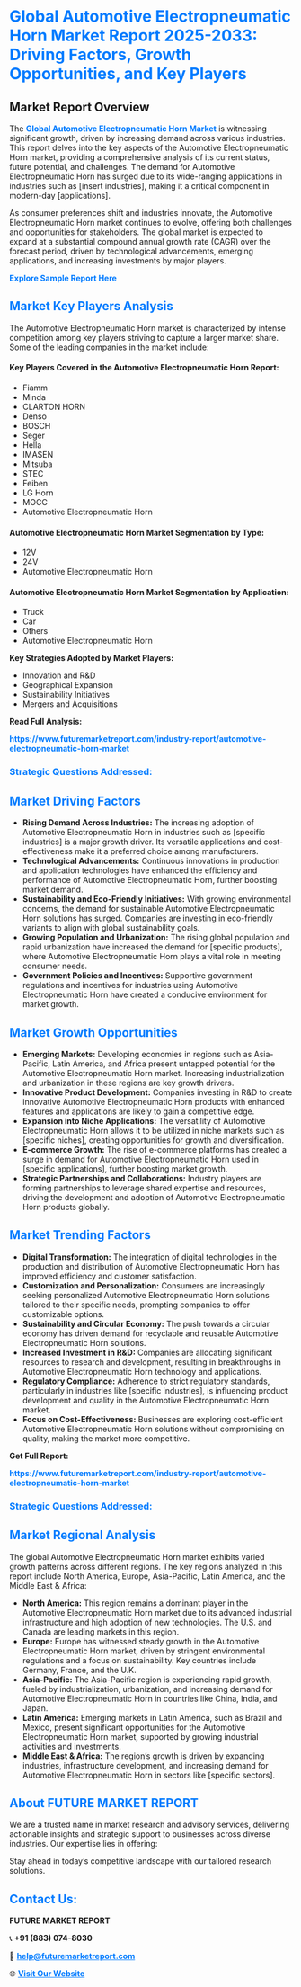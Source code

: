 <h1 style="color: #007BFF;">Global Automotive Electropneumatic Horn Market Report 2025-2033: Driving Factors, Growth Opportunities, and Key Players</h1>

<section id="overview">
<h2>Market Report Overview</h2>
<p>The <a href="https://www.futuremarketreport.com/industry-report/automotive-electropneumatic-horn-market" style="color: #007BFF; text-decoration: none;"><strong>Global Automotive Electropneumatic Horn Market</strong></a> is witnessing significant growth, driven by increasing demand across various industries. This report delves into the key aspects of the Automotive Electropneumatic Horn market, providing a comprehensive analysis of its current status, future potential, and challenges. The demand for Automotive Electropneumatic Horn has surged due to its wide-ranging applications in industries such as [insert industries], making it a critical component in modern-day [applications].</p>
<p>As consumer preferences shift and industries innovate, the Automotive Electropneumatic Horn market continues to evolve, offering both challenges and opportunities for stakeholders. The global market is expected to expand at a substantial compound annual growth rate (CAGR) over the forecast period, driven by technological advancements, emerging applications, and increasing investments by major players.</p>
</section>

<section id="overview">
<p><a href="https://www.futuremarketreport.com/request-sample/reportId=97350" style="color: #007BFF; text-decoration: none;"><strong>Explore Sample Report Here</strong></a></p>
</section>

<section id="key-players">
<h2 style="color: #007BFF;">Market Key Players Analysis</h2>
<p>The Automotive Electropneumatic Horn market is characterized by intense competition among key players striving to capture a larger market share. Some of the leading companies in the market include:</p>
<h4>Key Players Covered in the Automotive Electropneumatic Horn Report:</h4>
<ul><li>Fiamm</li><li>Minda</li><li>CLARTON HORN</li><li>Denso</li><li>BOSCH</li><li>Seger</li><li>Hella</li><li>IMASEN</li><li>Mitsuba</li><li>STEC</li><li>Feiben</li><li>LG Horn</li><li>MOCC</li><li>Automotive Electropneumatic Horn</li></ul>
<h4>Automotive Electropneumatic Horn Market Segmentation by Type:</h4>
<ul><li>12V</li><li>24V</li><li>Automotive Electropneumatic Horn</li></ul>

<h4>Automotive Electropneumatic Horn Market Segmentation by Application:</h4>
<ul><li>Truck</li><li>Car</li><li>Others</li><li>Automotive Electropneumatic Horn</li></ul>
<p><strong>Key Strategies Adopted by Market Players:</strong></p>
<ul>
<li>Innovation and R&D</li>
<li>Geographical Expansion</li>
<li>Sustainability Initiatives</li>
<li>Mergers and Acquisitions</li>
</ul>
</section>

<section>
<p><strong>Read Full Analysis: </strong></p><a href="https://www.futuremarketreport.com/industry-report/automotive-electropneumatic-horn-market" style="color: #007BFF; text-decoration: none;"><strong>https://www.futuremarketreport.com/industry-report/automotive-electropneumatic-horn-market</strong></a>
<h3 style="color: #007BFF;">Strategic Questions Addressed:</h3>
</section>

<section id="driving-factors">
<h2 style="color: #007BFF;">Market Driving Factors</h2>
<ul>
<li><strong>Rising Demand Across Industries:</strong> The increasing adoption of Automotive Electropneumatic Horn in industries such as [specific industries] is a major growth driver. Its versatile applications and cost-effectiveness make it a preferred choice among manufacturers.</li>
<li><strong>Technological Advancements:</strong> Continuous innovations in production and application technologies have enhanced the efficiency and performance of Automotive Electropneumatic Horn, further boosting market demand.</li>
<li><strong>Sustainability and Eco-Friendly Initiatives:</strong> With growing environmental concerns, the demand for sustainable Automotive Electropneumatic Horn solutions has surged. Companies are investing in eco-friendly variants to align with global sustainability goals.</li>
<li><strong>Growing Population and Urbanization:</strong> The rising global population and rapid urbanization have increased the demand for [specific products], where Automotive Electropneumatic Horn plays a vital role in meeting consumer needs.</li>
<li><strong>Government Policies and Incentives:</strong> Supportive government regulations and incentives for industries using Automotive Electropneumatic Horn have created a conducive environment for market growth.</li>
</ul>
</section>

<section id="growth-opportunities">
<h2 style="color: #007BFF;">Market Growth Opportunities</h2>
<ul>
<li><strong>Emerging Markets:</strong> Developing economies in regions such as Asia-Pacific, Latin America, and Africa present untapped potential for the Automotive Electropneumatic Horn market. Increasing industrialization and urbanization in these regions are key growth drivers.</li>
<li><strong>Innovative Product Development:</strong> Companies investing in R&D to create innovative Automotive Electropneumatic Horn products with enhanced features and applications are likely to gain a competitive edge.</li>
<li><strong>Expansion into Niche Applications:</strong> The versatility of Automotive Electropneumatic Horn allows it to be utilized in niche markets such as [specific niches], creating opportunities for growth and diversification.</li>
<li><strong>E-commerce Growth:</strong> The rise of e-commerce platforms has created a surge in demand for Automotive Electropneumatic Horn used in [specific applications], further boosting market growth.</li>
<li><strong>Strategic Partnerships and Collaborations:</strong> Industry players are forming partnerships to leverage shared expertise and resources, driving the development and adoption of Automotive Electropneumatic Horn products globally.</li>
</ul>
</section>

<section id="trending-factors">
<h2 style="color: #007BFF;">Market Trending Factors</h2>
<ul>
<li><strong>Digital Transformation:</strong> The integration of digital technologies in the production and distribution of Automotive Electropneumatic Horn has improved efficiency and customer satisfaction.</li>
<li><strong>Customization and Personalization:</strong> Consumers are increasingly seeking personalized Automotive Electropneumatic Horn solutions tailored to their specific needs, prompting companies to offer customizable options.</li>
<li><strong>Sustainability and Circular Economy:</strong> The push towards a circular economy has driven demand for recyclable and reusable Automotive Electropneumatic Horn solutions.</li>
<li><strong>Increased Investment in R&D:</strong> Companies are allocating significant resources to research and development, resulting in breakthroughs in Automotive Electropneumatic Horn technology and applications.</li>
<li><strong>Regulatory Compliance:</strong> Adherence to strict regulatory standards, particularly in industries like [specific industries], is influencing product development and quality in the Automotive Electropneumatic Horn market.</li>
<li><strong>Focus on Cost-Effectiveness:</strong> Businesses are exploring cost-efficient Automotive Electropneumatic Horn solutions without compromising on quality, making the market more competitive.</li>
</ul>
</section>

<section>
<p><strong>Get Full Report: </strong></p><a href="https://www.futuremarketreport.com/industry-report/automotive-electropneumatic-horn-market" style="color: #007BFF; text-decoration: none;"><strong>https://www.futuremarketreport.com/industry-report/automotive-electropneumatic-horn-market</strong></a>
<h3 style="color: #007BFF;">Strategic Questions Addressed:</h3>
</section>


<section id="regional-analysis">
<h2 style="color: #007BFF;">Market Regional Analysis</h2>
<p>The global Automotive Electropneumatic Horn market exhibits varied growth patterns across different regions. The key regions analyzed in this report include North America, Europe, Asia-Pacific, Latin America, and the Middle East & Africa:</p>
<ul>
<li><strong>North America:</strong> This region remains a dominant player in the Automotive Electropneumatic Horn market due to its advanced industrial infrastructure and high adoption of new technologies. The U.S. and Canada are leading markets in this region.</li>
<li><strong>Europe:</strong> Europe has witnessed steady growth in the Automotive Electropneumatic Horn market, driven by stringent environmental regulations and a focus on sustainability. Key countries include Germany, France, and the U.K.</li>
<li><strong>Asia-Pacific:</strong> The Asia-Pacific region is experiencing rapid growth, fueled by industrialization, urbanization, and increasing demand for Automotive Electropneumatic Horn in countries like China, India, and Japan.</li>
<li><strong>Latin America:</strong> Emerging markets in Latin America, such as Brazil and Mexico, present significant opportunities for the Automotive Electropneumatic Horn market, supported by growing industrial activities and investments.</li>
<li><strong>Middle East & Africa:</strong> The region’s growth is driven by expanding industries, infrastructure development, and increasing demand for Automotive Electropneumatic Horn in sectors like [specific sectors].</li>
</ul>
</section>

<footer>
<h2 style="color: #007BFF;">About FUTURE MARKET REPORT</h2>
<p>We are a trusted name in market research and advisory services, delivering actionable insights and strategic support to businesses across diverse industries. Our expertise lies in offering:</p>

<p>Stay ahead in today’s competitive landscape with our tailored research solutions.</p>

<h2 style="color: #007BFF;">Contact Us:</h2>
<p><strong>FUTURE MARKET REPORT</strong></p>
<p>📞 <strong>+91 (883) 074-8030</strong></p>
<p>📧 <strong><a href="mailto:help@futuremarketreport.com" style="color: #007BFF;">help@futuremarketreport.com</a></strong></p>
<p>🌐 <strong><a href="https://www.futuremarketreport.com/" style="color: #007BFF;">Visit Our Website</a></strong></p>
</footer>